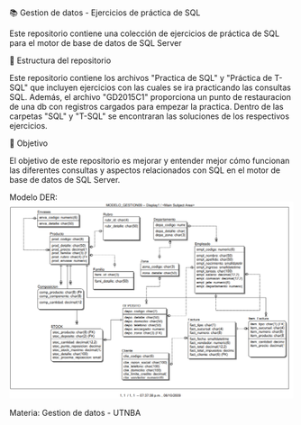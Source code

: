 📚 Gestion de datos - Ejercicios de práctica de SQL

Este repositorio contiene una colección de ejercicios de práctica de SQL para el motor de base de datos de SQL Server 

📁 Estructura del repositorio

Este repositorio contiene los archivos "Practica de SQL" y "Práctica de T-SQL" que incluyen ejercicios con las cuales se ira practicando las consultas SQL. Además, el archivo "GD2015C1" proporciona un punto de restauracion de una db con registros cargados para empezar la practica.
Dentro de las carpetas "SQL" y "T-SQL" se encontraran las soluciones de los respectivos ejercicios.

🎯 Objetivo

El objetivo de este repositorio es mejorar y entender mejor cómo funcionan las diferentes consultas y aspectos relacionados con SQL en el motor de base de datos de SQL Server.

Modelo DER:
![Modelo-DER.png](Modelo-DER.png)

Materia: Gestion de datos - UTNBA